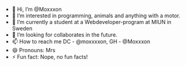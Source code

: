 - 👋 Hi, I’m @Moxxxon
- 👀 I’m interested in programming, animals and anything with a motor.
- 🌱 I’m currently a student at a Webdeveloper-program at MIUN in Sweden
- 💞️ I’m looking for collaborates in the future.
- 📫 How to reach me DC - @moxxxxon, GH - @Moxxxon
- 😄 Pronouns: Mrs
- ⚡ Fun fact: Nope, no fun facts!


